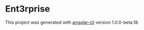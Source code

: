 # Ent3rprise

This project was generated with [angular-cli](https://github.com/angular/angular-cli) version 1.0.0-beta.18.
